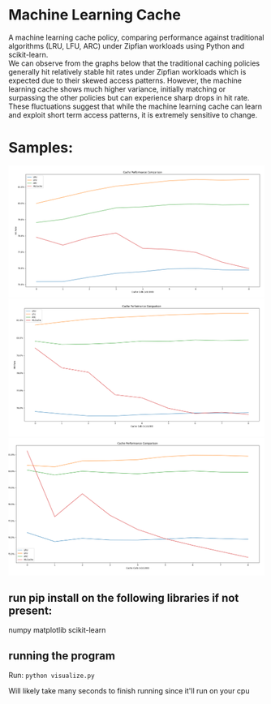 # Machine Learning Cache
A machine learning cache policy, comparing performance against traditional algorithms (LRU, LFU, ARC) under Zipfian workloads using Python and scikit-learn.
</br>
We can observe from the graphs below that the traditional caching policies generally hit relatively stable hit rates under Zipfian workloads which is expected due to their skewed access patterns. However, the machine learning cache shows much higher variance, initially matching or surpassing the other policies but can experience sharp drops in hit rate. These fluctuations suggest that while the machine learning cache can learn and exploit short term access patterns, it is extremely sensitive to change. 

# Samples:
![first graph](./graphs/graph1.png)
![second graph](./graphs/graph2.png)
![third graph](./graphs/graph3.png)


## run pip install on the following libraries if not present:
numpy
matplotlib
scikit-learn

## running the program
Run: ```python visualize.py```

Will likely take many seconds to finish running since it'll run on your cpu

